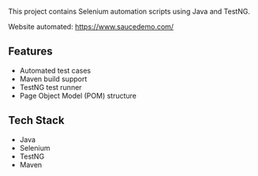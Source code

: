 This project contains Selenium automation scripts using Java and TestNG.

Website automated: https://www.saucedemo.com/

## Features
- Automated test cases
- Maven build support
- TestNG test runner
- Page Object Model (POM) structure

## Tech Stack
- Java
- Selenium
- TestNG
- Maven

